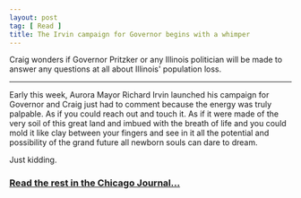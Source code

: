 ```yaml
---
layout: post
tag: [ Read ]
title: The Irvin campaign for Governor begins with a whimper
---
```


Craig wonders if Governor Pritzker or any Illinois politician will be made to answer any questions at all about Illinois' population loss.

---

<p>Early this week, Aurora Mayor Richard Irvin launched his campaign for Governor and Craig just had to comment because the energy was truly palpable. As if you could reach out and touch it. As if it were made of the very soil of this great land and imbued with the breath of life and you could mold it like clay between your fingers and see in it all the potential and possibility of the grand future all newborn souls can dare to dream.</p>

<p>Just kidding.</p>

<h3><a href="https://www.chicagojournal.com/opinion-the-irvin-campaign-for-governor-begins-with-a-whimper/">Read the rest in the Chicago Journal...</a></h3>

<br/>
